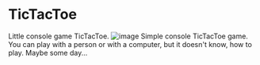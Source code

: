 # TicTacToe
Little console game TicTacToe.
![image](https://user-images.githubusercontent.com/36161561/222472890-0b1ff92c-fe0a-4ba8-a0bc-75d8c9cedd00.png)
Simple console TicTacToe game. You can play with a person or with a computer, but it doesn't know, how to play. Maybe some day...
